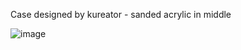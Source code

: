 Case designed by kureator - sanded acrylic in middle

![image](https://github.com/JeremySCook/JC-Pro-Macro-2/blob/main/3DP-accessories/kureator-case/kureator.png)

